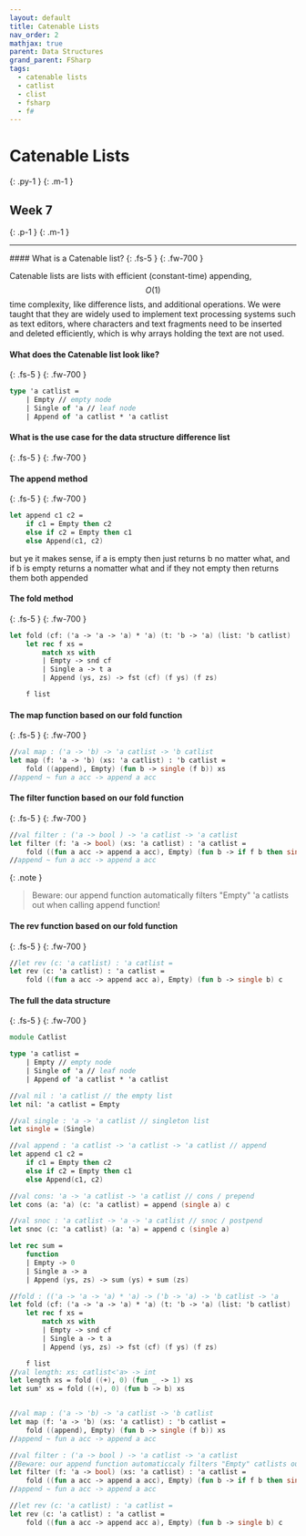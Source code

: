 ```yaml
---
layout: default
title: Catenable Lists
nav_order: 2
mathjax: true
parent: Data Structures
grand_parent: FSharp
tags: 
  - catenable lists
  - catlist
  - clist
  - fsharp
  - f#
---
```


# Catenable Lists
{: .py-1 }
{: .m-1 }
## Week 7
{: .p-1 }
{: .m-1 }
<hr/>
#### What is a Catenable list?
{: .fs-5 }
{: .fw-700 }

Catenable lists are lists with efficient (constant-time) appending, $$O(1)$$ time complexity, like difference lists, and additional
operations. We were taught that they are widely used to implement text processing systems such as text editors, where
characters and text fragments need to be inserted and deleted efficiently, which is why arrays holding
the text are not used.

#### What does the Catenable list look like?
{: .fs-5 }
{: .fw-700 }
```fsharp
type 'a catlist =
    | Empty // empty node
    | Single of 'a // leaf node
    | Append of 'a catlist * 'a catlist
```

#### What is the use case for the data structure difference list
{: .fs-5 }
{: .fw-700 }


#### The append method
{: .fs-5 }
{: .fw-700 }
```fsharp
let append c1 c2 =
    if c1 = Empty then c2
    else if c2 = Empty then c1
    else Append(c1, c2)
```
    

but ye it makes sense, if a is empty then just returns b no matter what, and if b is empty returns a nomatter what and if they not empty then returns them both appended

#### The fold method
{: .fs-5 }
{: .fw-700 }


```fsharp
let fold (cf: ('a -> 'a -> 'a) * 'a) (t: 'b -> 'a) (list: 'b catlist) : 'a =
    let rec f xs =
        match xs with
        | Empty -> snd cf
        | Single a -> t a
        | Append (ys, zs) -> fst (cf) (f ys) (f zs)

    f list
```



#### The map function based on our fold function
{: .fs-5 }
{: .fw-700 }

```fsharp
//val map : ('a -> 'b) -> 'a catlist -> 'b catlist
let map (f: 'a -> 'b) (xs: 'a catlist) : 'b catlist =
    fold ((append), Empty) (fun b -> single (f b)) xs
//append ~ fun a acc -> append a acc
```

#### The filter function based on our fold function
{: .fs-5 }
{: .fw-700 }

```fsharp
//val filter : ('a -> bool ) -> 'a catlist -> 'a catlist
let filter (f: 'a -> bool) (xs: 'a catlist) : 'a catlist =
    fold ((fun a acc -> append a acc), Empty) (fun b -> if f b then single b else Empty) xs
//append ~ fun a acc -> append a acc
```

{: .note }
> Beware: our append function automatically filters "Empty" 'a catlists out when calling append function!


#### The rev function based on our fold function
{: .fs-5 }
{: .fw-700 }

```fsharp
//let rev (c: 'a catlist) : 'a catlist =
let rev (c: 'a catlist) : 'a catlist =
    fold ((fun a acc -> append acc a), Empty) (fun b -> single b) c
```


#### The full the data structure
{: .fs-5 }
{: .fw-700 }


```fsharp
module Catlist

type 'a catlist =
    | Empty // empty node
    | Single of 'a // leaf node
    | Append of 'a catlist * 'a catlist

//val nil : 'a catlist // the empty list
let nil: 'a catlist = Empty

//val single : 'a -> 'a catlist // singleton list
let single = (Single)

//val append : 'a catlist -> 'a catlist -> 'a catlist // append
let append c1 c2 =
    if c1 = Empty then c2
    else if c2 = Empty then c1
    else Append(c1, c2)

//val cons: 'a -> 'a catlist -> 'a catlist // cons / prepend
let cons (a: 'a) (c: 'a catlist) = append (single a) c

//val snoc : 'a catlist -> 'a -> 'a catlist // snoc / postpend
let snoc (c: 'a catlist) (a: 'a) = append c (single a)

let rec sum =
    function
    | Empty -> 0
    | Single a -> a
    | Append (ys, zs) -> sum (ys) + sum (zs)

//fold : (('a -> 'a -> 'a) * 'a) -> ('b -> 'a) -> 'b catlist -> 'a
let fold (cf: ('a -> 'a -> 'a) * 'a) (t: 'b -> 'a) (list: 'b catlist) : 'a =
    let rec f xs =
        match xs with
        | Empty -> snd cf
        | Single a -> t a
        | Append (ys, zs) -> fst (cf) (f ys) (f zs)

    f list
//val length: xs: catlist<'a> -> int
let length xs = fold ((+), 0) (fun _ -> 1) xs
let sum' xs = fold ((+), 0) (fun b -> b) xs


//val map : ('a -> 'b) -> 'a catlist -> 'b catlist
let map (f: 'a -> 'b) (xs: 'a catlist) : 'b catlist =
    fold ((append), Empty) (fun b -> single (f b)) xs
//append ~ fun a acc -> append a acc

//val filter : ('a -> bool ) -> 'a catlist -> 'a catlist
//Beware: our append function automaticcaly filters "Empty" catlists out when calling append function
let filter (f: 'a -> bool) (xs: 'a catlist) : 'a catlist =
    fold ((fun a acc -> append a acc), Empty) (fun b -> if f b then single b else Empty) xs
//append ~ fun a acc -> append a acc

//let rev (c: 'a catlist) : 'a catlist =
let rev (c: 'a catlist) : 'a catlist =
    fold ((fun a acc -> append acc a), Empty) (fun b -> single b) c
```


